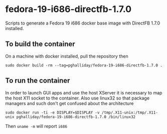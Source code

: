 fedora-19-i686-directfb-1.7.0 
=============================

Scripts to generate a Fedora 19 i686 docker base image with DirectFB 1.7.0 installed.

To build the container
----------------------

On a machine with docker installed, pull the repository then

```
sudo docker build -rm --tag=pghalliday/fedora-19-i686-directfb-1.7.0 .
```

To run the container
--------------------

In order to launch GUI apps and use the host XServer it is necessary to map the host X11 socket to the container.
Also use linux32 so that package managers and such don't get confused about the architecture

```
sudo docker run -ti -e DISPLAY=$DISPLAY -v /tmp/.X11-unix:/tmp/.X11-unix pghalliday/fedora-19-i686-directfb-1.7.0 /bin/linux32
```

Then `uname -m` will report `i686`
